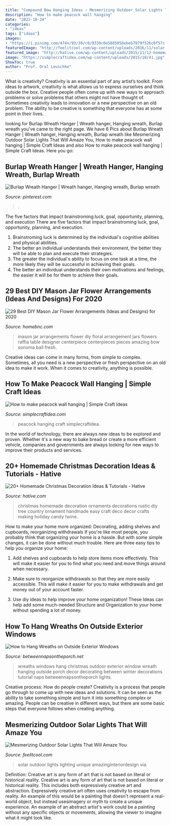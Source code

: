 ```yaml
---
title: "Compound Bow Hanging Ideas ~ Mesmerizing Outdoor Solar Lights That Will Amaze You"
description: "How to make peacock wall hanging"
date: "2022-10-24"
categories:
- "ideas"
tags: ["ideas"]
images:
- "https://i.pinimg.com/474x/93/39/c0/9339c0e5885058ebeb7879f526c0f57c.jpg"
featuredImage: "http://feelitcool.com/wp-content/uploads/2016/11/solar-outdoor-lighting-ideas3.jpg"
featured_image: "http://hative.com/wp-content/uploads/2015/11/12-homemade-christmas-decoration-ideas.jpg"
image: "https://simplecraftidea.com/wp-content/uploads/2015/10/41.jpg"
ShowToc: true
author: "Prof. Oral Leuschke"
---
```



What is creativity?
Creativity is an essential part of any artist’s toolkit. From ideas to artwork, creativity is what allows us to express ourselves and think outside the box. Creative people often come up with new ways to approach problems or solve problems that others might not have thought of. Sometimes creativity leads to innovation or a new perspective on an old problem. The ability to be creative is something that everyone has at some point in their lives.

	

		
looking for Burlap Wreath Hanger | Wreath hanger, Hanging wreath, Burlap wreath you've came to the right page. We have 6 Pics about Burlap Wreath Hanger | Wreath hanger, Hanging wreath, Burlap wreath like Mesmerizing Outdoor Solar Lights That Will Amaze You, How to make peacock wall hanging | Simple Craft Ideas and also How to make peacock wall hanging | Simple Craft Ideas. Here you go:
		
    
## Burlap Wreath Hanger | Wreath Hanger, Hanging Wreath, Burlap Wreath

<img loading=lazy src="https://i.pinimg.com/474x/93/39/c0/9339c0e5885058ebeb7879f526c0f57c.jpg" onerror="this.onerror=null;this.src='https://tse1.mm.bing.net/th?id=OIP.OEpurmt2Ko24aspuwUiihAAAAA&amp;pid=15.1';" alt="Burlap Wreath Hanger | Wreath hanger, Hanging wreath, Burlap wreath">

_Source: pinterest.com_

>. 

	

The five factors that impact brainstroming:luck, goal, opportunity, planning, and execution
There are five factors that impact brainstroming luck, goal, opportunity, planning, and execution. 
1. Brainstroming luck is determined by the individual's cognitive abilities and physical abilities. 
2. The better an individual understands their environment, the better they will be able to plan and execute their strategies. 
3. The greater the individual's ability to focus on one task at a time, the more likely they will be successful in achieving their goals. 
4. The better an individual understands their own motivations and feelings, the easier it will be for them to achieve their goals. 

    
## 29 Best DIY Mason Jar Flower Arrangements (Ideas And Designs) For 2020

<img loading=lazy src="https://homebnc.com/homeimg/2018/03/25-diy-mason-jar-flower-arrangements-ideas-homebnc.jpg" onerror="this.onerror=null;this.src='https://tse4.mm.bing.net/th?id=OIP.zQqcSh9ygMpODqZAjhxi2gHaLG&amp;pid=15.1';" alt="29 Best DIY Mason Jar Flower Arrangements (Ideas and Designs) for 2020">

_Source: homebnc.com_

>mason jar arrangements flower diy floral arrangement jars flowers raffia table designer centerpiece centerpieces pieces amazing bow sonoma ball fresh. 

	

Creative ideas can come in many forms, from simple to complex. Sometimes, all you need is a new perspective or fresh perspective on an old idea to make it work. When it comes to creativity, anything is possible.

    
## How To Make Peacock Wall Hanging | Simple Craft Ideas

<img loading=lazy src="https://simplecraftidea.com/wp-content/uploads/2015/10/41.jpg" onerror="this.onerror=null;this.src='https://tse1.mm.bing.net/th?id=OIP.CkPauzNnsK5H0IWvmbnaRAHaFk&amp;pid=15.1';" alt="How to make peacock wall hanging | Simple Craft Ideas">

_Source: simplecraftidea.com_

>peacock hanging craft simplecraftidea. 

	

In the world of technology, there are always new ideas to be explored and proven. Whether it's a new way to bake bread or create a more efficient vehicle, companies and governments are always looking for new ways to improve their products and services.

    
## 20+ Homemade Christmas Decoration Ideas &amp; Tutorials - Hative

<img loading=lazy src="http://hative.com/wp-content/uploads/2015/11/12-homemade-christmas-decoration-ideas.jpg" onerror="this.onerror=null;this.src='https://tse1.mm.bing.net/th?id=OIP.PTmxyRQperv9ROKBGr-4pQHaLH&amp;pid=15.1';" alt="20+ Homemade Christmas Decoration Ideas &amp; Tutorials - Hative">

_Source: hative.com_

>christmas homemade decoration ornaments decorations rustic diy tree country ornament handmade easy craft deco decor crafts making holiday candy twine. 

	

How to make your home more organized: Decorating, adding shelves and cupboards, reorganizing withdrawals
If you're like most people, you probably think that organizing your home is a hassle. But with some simple changes, it can be done without much trouble. Here are three easy tips to help you organize your home: 
1) Add shelves and cupboards to help store items more effectively. This will make it easier for you to find what you need and move things around when necessary.

2) Make sure to reorganize withdrawals so that they are more easily accessible. This will make it easier for you to make withdrawals and get money out of your account faster.

3) Use diy ideas to help improve your home organization! These Ideas can help add some much-needed Structure and Organization to your home without spending a lot of money.

    
## How To Hang Wreaths On Outside Exterior Windows

<img loading=lazy src="http://betweennapsontheporch.net/wp-content/uploads/blogger/-wHoSpS5kyqM/TtVUVaaF8jI/AAAAAAAAgAs/xS2DqSMdqHk/s640/1%2B007.JPG" onerror="this.onerror=null;this.src='https://tse4.mm.bing.net/th?id=OIP.m4cTFSAVjoikxcy29bg6IgHaJ4&amp;pid=15.1';" alt="How to Hang Wreaths on Outside Exterior Windows">

_Source: betweennapsontheporch.net_

>wreaths windows hang christmas outdoor exterior window wreath hanging outside porch decor decorating between winter decorations tutorial naps betweennapsontheporch lights. 

	

Creative process: How do people create?
Creativity is a process that people go through to come up with new ideas and solutions. It can be seen as the ability to take something simple and turn it into something complex or amazing. People can be creative in different ways, but there are some basic steps that everyone follows when creating anything.

    
## Mesmerizing Outdoor Solar Lights That Will Amaze You

<img loading=lazy src="http://feelitcool.com/wp-content/uploads/2016/11/solar-outdoor-lighting-ideas3.jpg" onerror="this.onerror=null;this.src='https://tse2.mm.bing.net/th?id=OIP.o9TLtnIZchF6tm-ysjnDHwHaJ3&amp;pid=15.1';" alt="Mesmerizing Outdoor Solar Lights That Will Amaze You">

_Source: feelitcool.com_

>solar outdoor lights lighting unique amazinginteriordesign via. 

	

Definition: Creative art is any form of art that is not based on literal or historical reality.
Creative art is any form of art that is not based on literal or historical reality. This includes both expressively creative art and abstraction. Expressively creative art often uses creativity to escape from reality. An example of this would be a painting that doesn't represent a real-world object, but instead usesimagery or myth to create a unique experience. An example of an abstract artist's work could be a painting without any specific objects or movements, allowing the viewer to imagine what it might look like.

